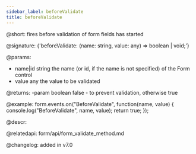 ```yaml
---
sidebar_label: beforeValidate
title: beforeValidate
---          
```


@short: fires before validation of form fields has started

@signature: {'beforeValidate: (name: string, value: any) => boolean | void;'}

@params:
- name|id  string  the name (or id, if the name is not specified) of the Form control
- value     any     the value to be validated

@returns:
-param  boolean 	false - to prevent validation, otherwise true

@example:
form.events.on("BeforeValidate", function(name, value) {
    console.log("BeforeValidate", name, value); 
    return true;
});



@descr:

@relatedapi: form/api/form_validate_method.md

@changelog: added in v7.0

